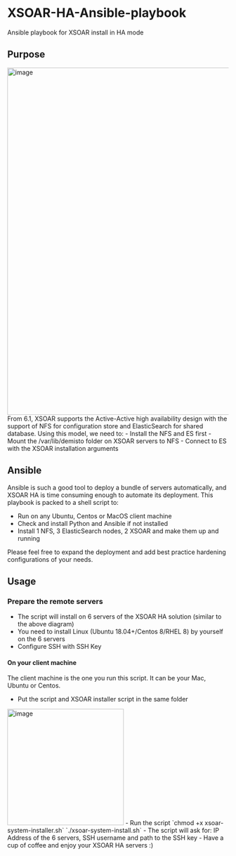 # XSOAR-HA-Ansible-playbook
Ansible playbook for XSOAR install in HA mode

## Purpose
<img width="791" alt="image" src="https://user-images.githubusercontent.com/41276379/137812913-b2782d42-3e39-46b0-ba23-e39459f1ee8b.png">
From 6.1, XSOAR supports the Active-Active high availability design with the support of NFS for configuration store and ElasticSearch for shared database. 
Using this model, we need to:
- Install the NFS and ES first
- Mount the /var/lib/demisto folder on XSOAR servers to NFS
- Connect to ES with the XSOAR installation arguments 

## Ansible
Ansible is such a good tool to deploy a bundle of servers automatically, and XSOAR HA is time consuming enough to automate its deployment. This playbook is packed to a shell script to:
- Run on any Ubuntu, Centos or MacOS client machine
- Check and install Python and Ansible if not installed
- Install 1 NFS, 3 ElasticSearch nodes, 2 XSOAR and make them up and running

Please feel free to expand the deployment and add best practice hardening configurations of your needs.

## Usage
### Prepare the remote servers
- The script will install on 6 servers of the XSOAR HA solution (similar to the above diagram)
- You need to install Linux (Ubuntu 18.04+/Centos 8/RHEL 8) by yourself on the 6 servers
- Configure SSH with SSH Key 

#### On your client machine
The client machine is the one you run this script. It can be your Mac, Ubuntu or Centos. 
- Put the script and XSOAR installer script in the same folder
<img width="265" alt="image" src="https://user-images.githubusercontent.com/41276379/137814175-d2e7f37b-3548-4b4b-b9aa-2c39da839277.png">
- Run the script
`chmod +x xsoar-system-installer.sh`
`./xsoar-system-install.sh`
- The script will ask for: IP Address of the 6 servers, SSH username and path to the SSH key
- Have a cup of coffee and enjoy your XSOAR HA servers :)
